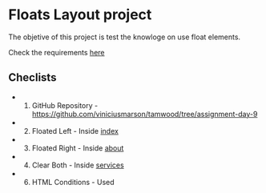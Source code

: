 # Floats Layout project

The objetive of this project is test the knowloge on use float elements.

Check the requirements [here](/%20floats-layout-example/docs/Assignment%20-%20CSS%20Float%20Layout%20Pages.pdf)


## Checlists 

- 1. GitHub Repository - https://github.com/viniciusmarson/tamwood/tree/assignment-day-9
- 2. Floated Left - Inside [index](./index.html)
- 3. Floated Right - Inside [about](./about.html)
- 4. Clear Both - Inside [services](./services.html)
- 6. HTML Conditions - Used 